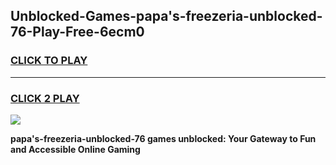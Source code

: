 
## Unblocked-Games-papa's-freezeria-unblocked-76-Play-Free-6ecm0
<h3>
<a href="https://premium76.site?title=papa's-freezeria-unblocked-76&ref=18A">CLICK TO PLAY</a></h3>
<hr>

<h3>
<a href="https://premium76.site?title=papa's-freezeria-unblocked-76&ref=18A">CLICK 2 PLAY</a>
  
</h3>

<a href="https://premium76.site?title=papa's-freezeria-unblocked-76&ref=18A"><img src="https://clearcache.store/games.png"></a>


**papa's-freezeria-unblocked-76 games unblocked: Your Gateway to Fun and Accessible Online Gaming**
